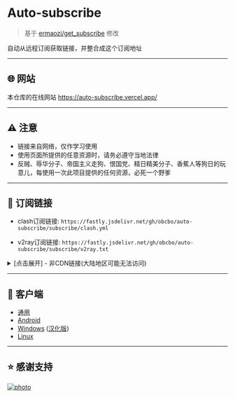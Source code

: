 # Auto-subscribe

> 基于 [ermaozi/get_subscribe](https://github.com/ermaozi/get_subscribe) 修改

自动从远程订阅获取链接，并整合成这个订阅地址

- - -

## 🌐 网站

本仓库的在线网站 <https://auto-subscribe.vercel.app/>

- - -

## ⚠️ 注意

- 链接来自网络，仅作学习使用
- 使用页面所提供的任意资源时，请务必遵守当地法律
- 反贼、辱华分子、帝国主义走狗、恨国党、精日精美分子、香蕉人等狗日的玩意儿，每使用一次此项目提供的任何资源，必死一个野爹

- - -

## 🚀 订阅链接

- clash订阅链接: `https://fastly.jsdelivr.net/gh/obcbo/auto-subscribe/subscribe/clash.yml`

- v2ray订阅链接: `https://fastly.jsdelivr.net/gh/obcbo/auto-subscribe/subscribe/v2ray.txt`

<details>
<summary>[点击展开] - 非CDN链接(大陆地区可能无法访问)</summary>
<pre><code>clash订阅链接: https://raw.githubusercontent.com/ObcbO/auto-subscribe/main/subscribe/clash.yml
v2ray订阅链接: https://raw.githubusercontent.com/ObcbO/auto-subscribe/main/subscribe/v2ray.txt
</code></pre>
</details>

- - -

## 📘 客户端

- [通用](https://github.com/Dreamacro/clash/releases)
- [Android](https://github.com/Kr328/ClashForAndroid/releases)
- [Windows](https://github.com/Dreamacro/clash/releases) ([汉化版](https://github.com/ender-zhao/Clash-for-Windows_Chinese/releases))
- [Linux](https://github.com/wanhebin/clash-for-linux/releases)

- - -

## ⭐ 感谢支持

[![photo](https://cdn.jsdelivr.net/gh/obcbo/auto-subscribe/mail/project_info.svg)](https://github.com/ObcbO/auto-subscribe)
